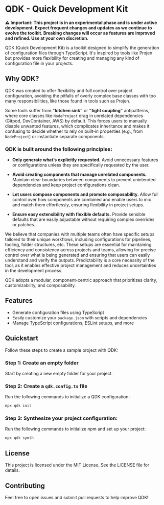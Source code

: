 # QDK - Quick Development Kit

**⚠️ Important: This project is in an experimental phase and is under active development. Expect frequent changes and updates as we continue to evolve the toolkit. Breaking changes will occur as features are improved and refined. Use at your own discretion.**

QDK (Quick Development Kit) is a toolkit designed to simplify the generation of configuration files through TypeScript. It's inspired by tools like Projen but provides more flexibility for creating and managing any kind of configuration file in your projects.

## Why QDK?

QDK was created to offer flexibility and full control over project configuration, avoiding the pitfalls of overly complex base classes with too many responsibilities, like those found in tools such as Projen.

Some tools suffer from **"kitchen sink"** or **"tight coupling"** antipatterns, where core classes like `NodeProject` drag in unrelated dependencies (Gitpod, DevContainer, AWS) by default. This forces users to manually disable unwanted features, which complicates inheritance and makes it confusing to decide whether to rely on built-in properties (e.g., from `NodeProject`) or instantiate separate components.

### QDK is built around the following principles:

- **Only generate what’s explicitly requested.**
  Avoid unnecessary features or configurations unless they are specifically requested by the user.

- **Avoid creating components that manage unrelated components.**
  Maintain clear boundaries between components to prevent unintended dependencies and keep project configurations clean.

- **Let users compose components and promote composability.**
  Allow full control over how components are combined and enable users to mix and match them effortlessly, ensuring flexibility in project setups.

- **Ensure easy extensibility with flexible defaults.**
  Provide sensible defaults that are easily adjustable without requiring complex overrides or patches.

We believe that companies with multiple teams often have specific setups tailored to their unique workflows, including configurations for pipelines, tooling, folder structures, etc. These setups are essential for maintaining efficiency and consistency across projects and teams, allowing for precise control over what is being generated and ensuring that users can easily understand and verify the outputs. Predictability is a core necessity of the tool, as it enables effective project management and reduces uncertainties in the development process.

QDK adopts a modular, component-centric approach that prioritizes clarity, customizability, and composability.

## Features

- Generate configuration files using TypeScript
- Easily customize your `package.json` with scripts and dependencies
- Manage TypeScript configurations, ESLint setups, and more

## Quickstart

Follow these steps to create a sample project with QDK:

### Step 1: Create an empty folder

Start by creating a new empty folder for your project.

### Step 2: Create a `qdk.config.ts` file

Run the following commands to initialize a QDK configuration:

```bash
npx qdk init
```

### Step 3: Synthesize your project configuration:

Run the following commands to initialize npm and set up your project:

```sh
npx qdk synth
```

## License

This project is licensed under the MIT License. See the LICENSE file for details.

## Contributing

Feel free to open issues and submit pull requests to help improve QDK!
